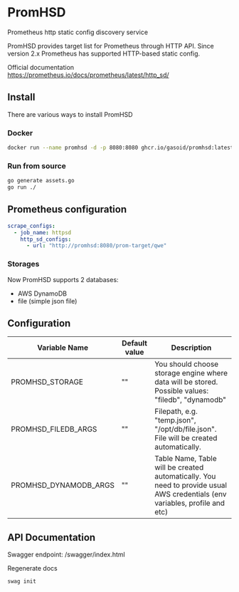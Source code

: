 # PromHSD


Prometheus http static config discovery service 

PromHSD provides target list for Prometheus through HTTP API. Since version 2.x Prometheus has supported HTTP-based static config.

Official documentation https://prometheus.io/docs/prometheus/latest/http_sd/

## Install
There are various ways to install PromHSD

### Docker
```bash
docker run --name promhsd -d -p 8080:8080 ghcr.io/gasoid/promhsd:latest
```

### Run from source
```bash
go generate assets.go
go run ./
```

<!-- ### Helm chart
```bash
helm install promhsd 
``` -->

## Prometheus configuration
```yaml
scrape_configs:
  - job_name: httpsd
    http_sd_configs:
      - url: "http://promhsd:8080/prom-target/qwe"

```

### Storages
Now PromHSD supports 2 databases:
- AWS DynamoDB
- file (simple json file)
<!--
- Azure CosmosDB
- Google
-->

## Configuration
| Variable Name  | Default value | Description |
| ------------- | ------------- | ------------- |
| PROMHSD_STORAGE | "" | You should choose storage engine where data will be stored. Possible values: "filedb", "dynamodb"  |
| PROMHSD_FILEDB_ARGS | "" | Filepath, e.g. "temp.json", "/opt/db/file.json". File will be created automatically. |
| PROMHSD_DYNAMODB_ARGS | "" | Table Name, Table will be created automatically. You need to provide usual AWS credentials (env variables, profile and etc) |

## API Documentation
Swagger endpoint: /swagger/index.html

Regenerate docs
```
swag init
```
